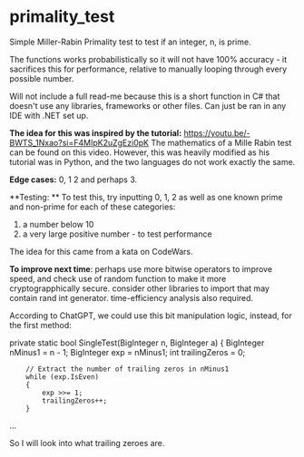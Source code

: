 # primality_test
Simple Miller-Rabin Primality test to test if an integer, n, is prime. 

The functions works probabilistically so it will not have 100% accuracy - it sacrifices this for performance, relative to manually looping through every possible number.

Will not include a full read-me because this is a short function in C# that doesn't use any libraries, frameworks or other files. Can just be ran in any IDE with .NET set up. 

**The idea for this was inspired by the tutorial:** https://youtu.be/-BWTS_1Nxao?si=F4MIpK2uZgEzi0pK   The mathematics of a Mille Rabin test can be found on this video.
However, this was heavily modified as his tutorial was in Python, and the two languages do not work exactly the same. 

**Edge cases:** 
0, 1 2 and perhaps 3.

**Testing: **
To test this, try inputting 0, 1, 2 as well as one known prime and non-prime for each of these categories:
  1. a number below 10
  2. a very large positive number - to test performance

The idea for this came from a kata on CodeWars.


**To improve next time**: perhaps use more bitwise operators to improve speed, and check use of random function to make it more cryptograpphically secure. consider other libraries to import that may contain rand int generator. time-efficiency analysis also required.

According to ChatGPT, we could use this bit manipulation logic, instead, for the first method:

private static bool SingleTest(BigInteger n, BigInteger a)
    {
        BigInteger nMinus1 = n - 1;
        BigInteger exp = nMinus1;
        int trailingZeros = 0;

        // Extract the number of trailing zeros in nMinus1
        while (exp.IsEven)
        {
            exp >>= 1;
            trailingZeros++;
        }
  ...

So I will look into what trailing zeroes are. 
